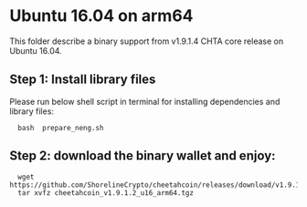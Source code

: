# Ubuntu 16.04 on arm64 

This folder describe a binary support from v1.9.1.4 CHTA core release on Ubuntu 16.04.

## Step 1: Install library files
Please run below shell script in terminal for installing dependencies and library files:
```
  bash  prepare_neng.sh
```

## Step 2: download the binary wallet and enjoy:
```
  wget  https://github.com/ShorelineCrypto/cheetahcoin/releases/download/v1.9.1.2/cheetahcoin_v1.9.1.2_u16_arm64.tgz
  tar xvfz cheetahcoin_v1.9.1.2_u16_arm64.tgz
```
